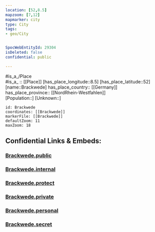 ```yaml
---
location: [52,8.5] 
mapzoom: [7,12] 
mapmarker: city 
type: City
tags:
- geo/City


SpocWebEntityId: 29304
isDeleted: false
confidential: public

---
```

#is_a_/Place  
#is_a_ :: [[Place]] 
[has_place_longitude::8.5] 
[has_place_latitude::52] 
[name::Brackwede] 
has_place_country:: [[Germany]]  
has_place_province:: [[NordRhein-Westfahlen]]  
[Population::] 
[Unknown::] 


```leaflet
id: Brackwede
coordinates: [[Brackwede]] 
markerFile: [[Brackwede]] 
defaultZoom: 11 
maxZoom: 18
```


## Confidential Links & Embeds: 

### [Brackwede.public](/_public/\Earth\Continent\Europe\Europe~Central\Germany\Germany~West\Nordrhein-Westfalen\counties~NW\BielefeldBrackwede.public.md) 

### [Brackwede.internal](/_internal/\Earth\Continent\Europe\Europe~Central\Germany\Germany~West\Nordrhein-Westfalen\counties~NW\BielefeldBrackwede.internal.md) 

### [Brackwede.protect](/_protect/\Earth\Continent\Europe\Europe~Central\Germany\Germany~West\Nordrhein-Westfalen\counties~NW\BielefeldBrackwede.protect.md) 

### [Brackwede.private](/_private/\Earth\Continent\Europe\Europe~Central\Germany\Germany~West\Nordrhein-Westfalen\counties~NW\BielefeldBrackwede.private.md) 

### [Brackwede.personal](/_personal/\Earth\Continent\Europe\Europe~Central\Germany\Germany~West\Nordrhein-Westfalen\counties~NW\BielefeldBrackwede.personal.md) 

### [Brackwede.secret](/_secret/\Earth\Continent\Europe\Europe~Central\Germany\Germany~West\Nordrhein-Westfalen\counties~NW\BielefeldBrackwede.secret.md)

